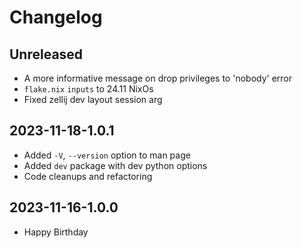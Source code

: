 # Changelog

## Unreleased

* A more informative message on drop privileges to 'nobody' error
* `flake.nix` `inputs` to 24.11 NixOs
* Fixed zellij dev layout session arg

## 2023-11-18-1.0.1

* Added `-V`, `--version` option to man page
* Added `dev` package with dev python options
* Code cleanups and refactoring

## 2023-11-16-1.0.0

* Happy Birthday
